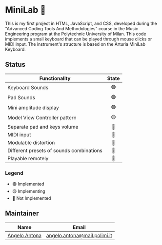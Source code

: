 # MiniLab 🎹

This is my first project in HTML, JavaScript, and CSS, developed during the "Advanced Coding Tools And Methodologies" course in the Music Engineering program at the Polytechnic University of Milan. 
This code implements a small keyboard that can be played through mouse clicks or MIDI input. The instrument's structure is based on the Arturia MiniLab Keyboard.

## Status
| Functionality                             | State           |
| ----------------------------------------- |:---------------:|
| Keyboard Sounds                           | :green_circle:  | 
| Pad Sounds                                | :green_circle:  |
| Mini amplitude display                    | :green_circle:  |
| Model View Controller pattern             | :yellow_circle: |
| Separate pad and keys volume              | :red_circle:    |
| MIDI input                                | :red_circle:    |
| Modulable distortion                      | :red_circle:    |
| Different presets of sounds combinations  | :red_circle:    |
| Playable remotely                         | :red_circle:    |

### Legend
- :green_circle: Implemented
- :yellow_circle: Implementing
- :red_circle: Not Implemented


## Maintainer
| Name                                                  | Email                         |
| ----------------------------------------------------- |:-----------------------------:|
| [Angelo Antona](https://github.com/AngeloAntona)      | angelo.antona@mail.polimi.it  | 
